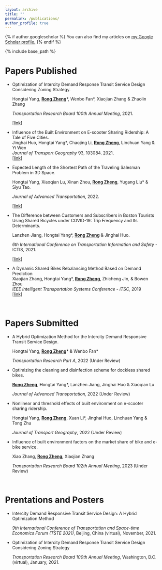```yaml
---
layout: archive
title: ""
permalink: /publications/
author_profile: true
---
```


{% if author.googlescholar %}
  You can also find my articles on <u><a href="{{author.googlescholar}}">my Google Scholar profile</a>.</u>
{% endif %}

{% include base_path %}

Papers Published
======

* Optimization of Intercity Demand Response Transit Service Design Considering Zoning Strategy.<br>

  Hongtai Yang, <strong><u>Rong Zheng</u></strong>\*, Wenbo Fan\*, Xiaojian Zhang & Zhaolin Zhang <br>

  *Transportation Research Board 100th Annual Meeting*, 2021. <br>

  <span style="color:#4285F4">[[link]](http://dx.doi.org/10.13140/RG.2.2.17376.61447)</span>

* Influence of the Built Environment on E-scooter Sharing Ridership: A Tale of Five Cities. <br>
  Jinghai Huo, Hongtai Yang\*, Chaojing Li, <strong><u>Rong Zheng</u></strong>, Linchuan Yang & Yi Wen <br>
  *Journal of Transport Geography* 93, 103084. 2021. <br>
  <span style="color:#4285F4">[[link]](https://www.sciencedirect.com/science/article/abs/pii/S096669232100137X)</span>

* Expected Length of the Shortest Path of the Traveling Salesman Problem in 3D Space. <br>

  Hongtai Yang, Xiaoqian Lu, Xinan Zhou, <strong><u>Rong Zheng</u></strong>, Yugang Liu\* & Siyu Tao. <br>

  *Journal of Advanced Transportation,* 2022. <br>

  <span style="color:#4285F4">[[link]](https://doi.org/10.1155/2022/4124950)</span>

* The Difference between Customers and Subscribers in Boston Tourists Using Shared Bicycles under COVID-19: Trip Frequency and Its Determinants. <br>

  Lanzhen Jiang, Hongtai Yang\*, <strong><u>Rong Zheng</u></strong> & Jinghai Huo. <br>

  *6th International Conference on Transportation Information and Safety* - ICTIS, 2021. <br>

  <span style="color:#4285F4">[[link]](https://doi.org/10.1109/ICTIS54573.2021.9798632)</span>

* A Dynamic Shared Bikes Rebalancing Method Based on Demand Prediction <br>
  Xiaojian Zhang, Hongtai Yang\*, <strong><u>Rong Zheng</u></strong>, Zhicheng Jin, & Bowen Zhou <br>
  *IEEE Intelligent Transportation Systems Conference - ITSC*, 2019<br>
  <span style="color:#4285F4">[[link]](https://doi.org/10.1109/ITSC.2019.8917099)</span>

  <br>

# Papers Submitted

* A Hybrid Optimization Method for the Intercity Demand Responsive Transit Service Design. <br>

  Hongtai Yang, <strong><u>Rong Zheng</u></strong>\* & Wenbo Fan\* <br>

  *Transportation Research Part A*, 2022 (Under Review) <br>

* Optimizing the cleaning and disinfection scheme for dockless shared bikes. <br>

  <strong><u>Rong Zheng</u></strong>, Hongtai Yang\*, Lanzhen Jiang, Jinghai Huo & Xiaoqian Lu <br>

  *Journal of Advanced Transportation*, 2022 (Under Review) <br>

* Nonlinear and threshold effects of built environment on e-scooter sharing ridership. <br>

  Hongtai Yang, <strong><u>Rong Zheng</u></strong>, Xuan Li\*, Jinghai Huo, Linchuan Yang & Tong Zhu <br>

  *Journal of Transport Geography*, 2022 (Under Review) <br>

* Influence of built environment factors on the market share of bike and e-bike service. <br>

  Xiao Zhang, <strong><u>Rong Zheng</u></strong>, Xiaojian Zhang <br>

  *Transportation Research Board 102th Annual Meeting*, 2023 (Under Review) <br>

<br>

# Prentations and Posters

* Intercity Demand Responsive Transit Service Design: A Hybrid Optimization Method <br>

  *9th International Conference of Transportation and Space-time Economics Forum (TSTE 2021)*, Beijing, China (virtual), November, 2021.

* Optimization of Intercity Demand Response Transit Service Design Considering Zoning Strategy 

  *Transportation Research Board 100th Annual Meeting*, Washington, D.C. (virtual), January, 2021.<br>


